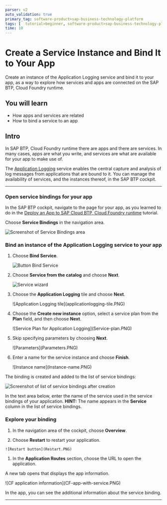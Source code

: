 ```yaml
---
parser: v2
auto_validation: true
primary_tag: software-product>sap-business-technology-platform
tags: [  tutorial>beginner, software-product>sap-business-technology-platform ]
time: 10
---
```


# Create a Service Instance and Bind It to Your App
<!-- description --> Create an instance of the Application Logging service and bind it to your app, as a way to explore how services and apps are connected on the SAP BTP, Cloud Foundry runtime.

## You will learn
- How apps and services are related
- How to bind a service to an app

## Intro
In SAP BTP, Cloud Foundry runtime there are apps and there are services. In many cases, apps are what you write, and services are what are available for your app to make use of.

The [Application Logging](https://help.sap.com/viewer/ee8e8a203e024bbb8c8c2d03fce527dc/Cloud/en-US/68454d44ad41458788959485a24305e2.html) service enables the central capture and analysis of log messages from applications that are bound to it. You can manage the availability of services, and the instances thereof, in the SAP BTP cockpit.

---

### Open service bindings for your app


In the SAP BTP cockpit, navigate to the page for your app, as you learned to do in the [Deploy an App to SAP Cloud BTP, Cloud Foundry runtime](cp-cf-dev-02-deploy-app) tutorial.

Choose **Service Bindings** in the navigation area.

![Screenshot of Service Bindings area](Service-bindings.PNG)


### Bind an instance of the Application Logging service to your app


 1. Choose **Bind Service**.

    ![Button Bind Service](Bind-service-button.PNG)

 1. Choose **Service from the catalog** and choose **Next**.

    ![Service wizard ](Service-from-catalog.PNG)

 1. Choose the **Application Logging** tile and choose **Next**.

    <!-- border -->![Application Logging tile](applicationlogging-tile.PNG)

 1. Choose the **Create new instance** option, select a service plan from the **Plan** field, and then choose **Next**.

    <!-- border -->![Service Plan for Application Logging](Service-plan.PNG)

 1. Skip specifying parameters by choosing **Next**.

    <!-- border -->![Parameters](Parameters.PNG)

 1. Enter a name for the service instance and choose **Finish**.

    <!-- border -->![Instance name](Instance-name.PNG)

The binding is created and added to the list of service bindings:

![Screenshot of list of service bindings after creation](Created-instance.PNG)

In the text area below, enter the name of the service used in the service bindings of your application. **HINT:** The name appears in the **Service** column in the list of service bindings.




### Explore your binding


 1.  In the navigation area of the cockpit, choose **Overview**.

 1.  Choose **Restart** to restart your application.

    ![Restart button](Restart.PNG)

 1.  In the **Application Routes** section, choose the URL to open the application.

 A new tab opens that displays the app information.

 <!-- border -->![CF application information](CF-app-with-service.PNG)

In the app, you can see the additional information about the service binding.


---

